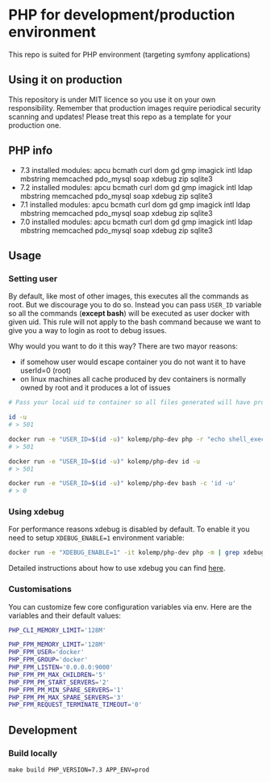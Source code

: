 # PHP for development/production environment
This repo is suited for PHP environment (targeting symfony applications)

## Using it on production
This repository is under MIT licence so you use it on your own responsibility.
Remember that production images require periodical security scanning and updates! Please treat this repo as a template for your production one.

## PHP info

- 7.3 installed modules: apcu bcmath curl dom gd gmp imagick intl ldap mbstring memcached pdo_mysql soap xdebug zip sqlite3
- 7.2 installed modules: apcu bcmath curl dom gd gmp imagick intl ldap mbstring memcached pdo_mysql soap xdebug zip sqlite3
- 7.1 installed modules: apcu bcmath curl dom gd gmp imagick intl ldap mbstring memcached pdo_mysql soap xdebug zip sqlite3
- 7.0 installed modules: apcu bcmath curl dom gd gmp imagick intl ldap mbstring memcached pdo_mysql soap xdebug zip sqlite3

## Usage

### Setting user

By default, like most of other images, this executes all the commands as root. But we discourage you to do so. 
Instead you can pass `USER_ID` variable so all the commands (**except bash**) will be executed as user docker with given uid. 
This rule will not apply to the bash command because we want to give you a way to login as root to debug issues.

Why would you want to do it this way? There are two mayor reasons: 
- if somehow user would escape container you do not want it to have userId=0 (root)
- on linux machines all cache produced by dev containers is normally owned by root and it produces a lot of issues

```bash
# Pass your local uid to container so all files generated will have proper ownership

id -u
# > 501

docker run -e "USER_ID=$(id -u)" kolemp/php-dev php -r "echo shell_exec('id -u');"
# > 501

docker run -e "USER_ID=$(id -u)" kolemp/php-dev id -u
# > 501

docker run -e "USER_ID=$(id -u)" kolemp/php-dev bash -c 'id -u'
# > 0
```

### Using xdebug

For performance reasons xdebug is disabled by default. To enable it you need to setup `XDEBUG_ENABLE=1` environment variable:
 
```bash
docker run -e "XDEBUG_ENABLE=1" -it kolemp/php-dev php -m | grep xdebug
```

Detailed instructions about how to use xdebug you can find [here](docs/xdebug.md).

### Customisations

You can customize few core configuration variables via env. Here are the variables and their default values:

```bash
PHP_CLI_MEMORY_LIMIT='128M'

PHP_FPM_MEMORY_LIMIT='128M'
PHP_FPM_USER='docker'
PHP_FPM_GROUP='docker'
PHP_FPM_LISTEN='0.0.0.0:9000'
PHP_FPM_PM_MAX_CHILDREN='5'
PHP_FPM_PM_START_SERVERS='2'
PHP_FPM_PM_MIN_SPARE_SERVERS='1'
PHP_FPM_PM_MAX_SPARE_SERVERS='3'
PHP_FPM_REQUEST_TERMINATE_TIMEOUT='0'
```

## Development

### Build locally


```
make build PHP_VERSION=7.3 APP_ENV=prod
```